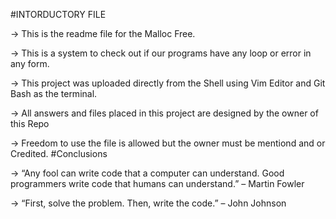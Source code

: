 #INTORDUCTORY FILE

-> This is the readme file for the Malloc Free.

-> This is a system to check out if our programs have any loop or error in any form.

-> This project was uploaded directly from the Shell using Vim Editor and Git Bash as the terminal.

-> All answers and files placed in this project are designed by the owner of this Repo

-> Freedom to use the file is allowed but the owner must be mentiond and or Credited.
#Conclusions

-> “Any fool can write code that a computer can understand. Good programmers write code that humans can understand.” – Martin Fowler

-> “First, solve the problem. Then, write the code.” – John Johnson
